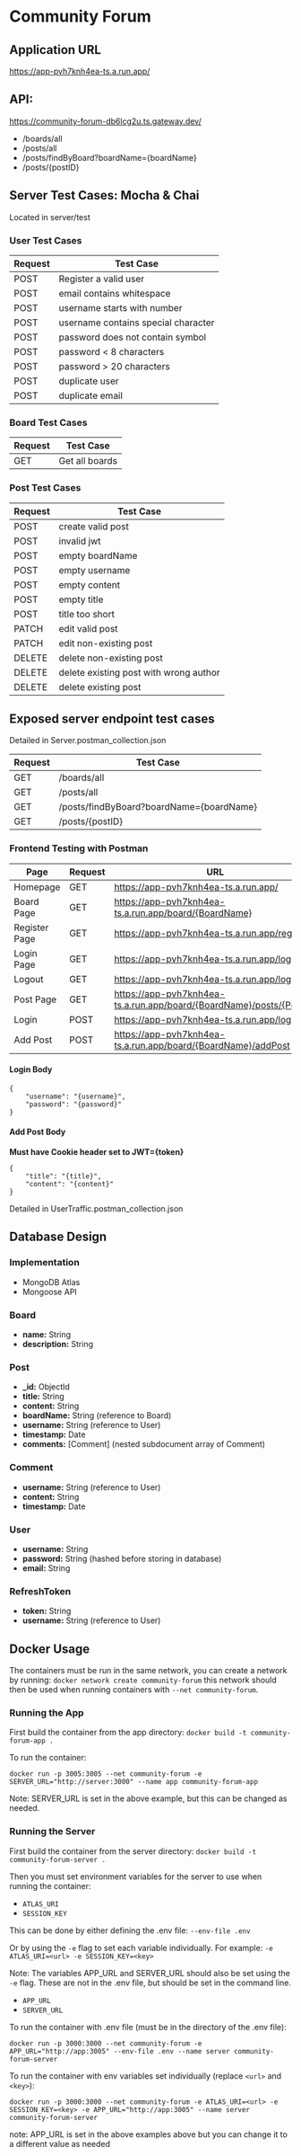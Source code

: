 # Community Forum

## Application URL
https://app-pvh7knh4ea-ts.a.run.app/

## API:
https://community-forum-db6lcg2u.ts.gateway.dev/
- /boards/all
- /posts/all
- /posts/findByBoard?boardName={boardName}
- /posts/{postID}

## Server Test Cases: Mocha & Chai
Located in server/test
### User Test Cases
| Request | Test Case                           |
|---------|-------------------------------------|
| POST    | Register a valid user               |
| POST    | email contains whitespace           |
| POST    | username starts with number         |
| POST    | username contains special character |
| POST    | password does not contain symbol    |
| POST    | password < 8 characters             |
| POST    | password > 20 characters            |
| POST    | duplicate user                      |
| POST    | duplicate email                     |

### Board Test Cases
| Request | Test Case |
| ------ | ------ |
| GET | Get all boards |

### Post Test Cases
| Request | Test Case |
| ------ | ------ |
| POST | create valid post |
| POST | invalid jwt |
| POST | empty boardName |
| POST | empty username |
| POST | empty content |
| POST | empty title |
| POST | title too short |
| PATCH | edit valid post |
| PATCH | edit non-existing post |
| DELETE | delete non-existing post |
| DELETE | delete existing post with wrong author |
| DELETE | delete existing post |

## Exposed server endpoint test cases

Detailed in Server.postman_collection.json

| Request | Test Case |
| ------ | ------ |
| GET | /boards/all |
| GET | /posts/all |
| GET | /posts/findByBoard?boardName={boardName} |
| GET | /posts/{postID} |

### Frontend Testing with Postman  

| Page | Request | URL | Example |
| ------ | ------ | ------ | ------ |
| Homepage | GET | https://app-pvh7knh4ea-ts.a.run.app/ | * |
| Board Page | GET | https://app-pvh7knh4ea-ts.a.run.app/board/{BoardName} | https://app-pvh7knh4ea-ts.a.run.app/board/FunnyStuff |
| Register Page | GET | https://app-pvh7knh4ea-ts.a.run.app/register | * |
| Login Page | GET | https://app-pvh7knh4ea-ts.a.run.app/login | * |
| Logout | GET | https://app-pvh7knh4ea-ts.a.run.app/logout | * |
| Post Page | GET | https://app-pvh7knh4ea-ts.a.run.app/board/{BoardName}/posts/{PostID} | https://app-pvh7knh4ea-ts.a.run.app/board/FunnyStuff/posts/6535b374e8e451b32336050d |
| Login | POST | https://app-pvh7knh4ea-ts.a.run.app/login | * |
| Add Post | POST | https://app-pvh7knh4ea-ts.a.run.app/board/{BoardName}/addPost | https://app-pvh7knh4ea-ts.a.run.app/board/FunnyStuff/addPost |

#### Login Body
```
{
    "username": "{username}",
    "password": "{password}"
}
```

#### Add Post Body
**Must have Cookie header set to JWT={token}**
```
{
    "title": "{title}",
    "content": "{content}"
}
```
Detailed in UserTraffic.postman_collection.json

## Database Design

### Implementation
- MongoDB Atlas
- Mongoose API 

### Board
- **name:** String  
- **description:** String  

### Post
- **_id:** ObjectId  
- **title:** String  
- **content:** String  
- **boardName:** String (reference to Board)  
- **username:** String (reference to User)  
- **timestamp:** Date  
- **comments:** [Comment] (nested subdocument array of Comment)  

### Comment
- **username:** String (reference to User)
- **content:** String
- **timestamp:** Date

### User
- **username:** String
- **password:** String (hashed before storing in database)
- **email:** String

### RefreshToken
- **token:** String
- **username:** String (reference to User)

## Docker Usage
The containers must be run in the same network, you can create a network by running:
```docker network create community-forum``` this network should then be used when
running containers with ```--net community-forum```.
### Running the App
First build the container from the app directory:
```docker build -t community-forum-app .```

To run the container: 

```docker run -p 3005:3005 --net community-forum -e SERVER_URL="http://server:3000" --name app community-forum-app```

Note: SERVER_URL is set in the above example, but this can be changed as needed. 


### Running the Server
First build the container from the server directory:
```docker build -t community-forum-server .```

Then you must set environment variables for the server to use when running the container:
- `ATLAS_URI`
- `SESSION_KEY`

This can be done by either defining the .env file: ```--env-file .env```

Or by using the ```-e``` flag to set each variable individually. For example:
```-e ATLAS_URI=<url> -e SESSION_KEY=<key>```

Note: The variables APP_URL and SERVER_URL should also be set using the ```-e``` flag. These are not in the .env file, but should be set in the command line. 
- `APP_URL`
- `SERVER_URL`

To run the container with .env file (must be in the directory of the .env file):

```docker run -p 3000:3000 --net community-forum -e APP_URL="http://app:3005" --env-file .env --name server community-forum-server```

To run the container with env variables set individually (replace `<url>` and `<key>`):

```docker run -p 3000:3000 --net community-forum -e ATLAS_URI=<url> -e SESSION_KEY=<key> -e APP_URL="http://app:3005" --name server community-forum-server```

note: APP_URL is set in the above examples above but you can change it to a different value as needed 

